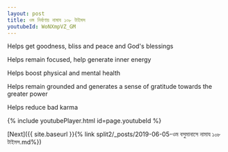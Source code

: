```yaml
---
layout: post
title: ওম নির্বাণায় নামায ১০৮ টাইমস
youtubeId: WoNXmpVZ_GM
---
```

 
 
Helps get goodness, bliss and peace and God's blessings
 
Helps remain focused, help generate inner energy 
 
Helps boost physical and mental health 
 
Helps remain grounded and generates a sense of gratitude towards the greater power 
 
Helps reduce bad karma
 
 
 
 


{% include youtubePlayer.html id=page.youtubeId %}
 
[Next]({{ site.baseurl }}{% link  split2/_posts/2019-06-05-ওম বসুমানাসে নামায ১০৮ টাইমস.md%})
 
